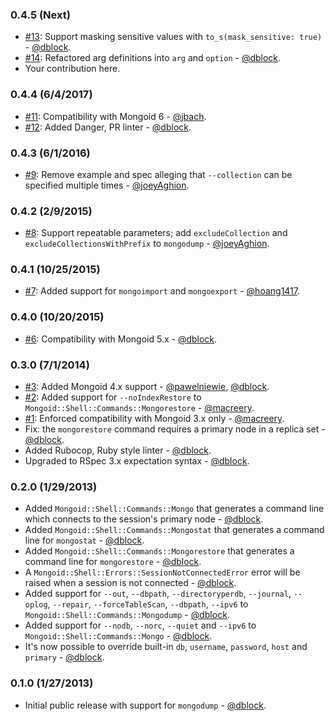 ### 0.4.5 (Next)

* [#13](https://github.com/mongoid/mongoid-shell/issues/13): Support masking sensitive values with `to_s(mask_sensitive: true)` - [@dblock](https://github.com/dblock).
* [#14](https://github.com/mongoid/mongoid-shell/pull/14): Refactored arg definitions into `arg` and `option` - [@dblock](https://github.com/dblock).
* Your contribution here.

### 0.4.4 (6/4/2017)

* [#11](https://github.com/mongoid/mongoid-shell/pull/11): Compatibility with Mongoid 6 - [@jbach](https://github.com/jbach).
* [#12](https://github.com/mongoid/mongoid-shell/pull/12): Added Danger, PR linter - [@dblock](https://github.com/dblock).

### 0.4.3 (6/1/2016)

* [#9](https://github.com/mongoid/mongoid-shell/pull/9): Remove example and spec alleging that `--collection` can be specified multiple times - [@joeyAghion](https://github.com/joeyAghion).

### 0.4.2 (2/9/2015)

* [#8](https://github.com/mongoid/mongoid-shell/pull/8): Support repeatable parameters; add `excludeCollection` and `excludeCollectionsWithPrefix` to `mongodump` - [@joeyAghion](https://github.com/joeyAghion).

### 0.4.1 (10/25/2015)

* [#7](https://github.com/mongoid/mongoid-shell/pull/7): Added support for `mongoimport` and `mongoexport` - [@hoang1417](https://github.com/hoang1417).

### 0.4.0 (10/20/2015)

* [#6](https://github.com/mongoid/mongoid-shell/pull/6): Compatibility with Mongoid 5.x - [@dblock](https://github.com/dblock).

### 0.3.0 (7/1/2014)

* [#3](https://github.com/mongoid/mongoid-shell/pull/3): Added Mongoid 4.x support - [@pawelniewie](https://github.com/pawelniewie), [@dblock](https://github.com/dblock).
* [#2](https://github.com/mongoid/mongoid-shell/pull/2): Added support for `--noIndexRestore` to `Mongoid::Shell::Commands::Mongorestore` - [@macreery](https://github.com/macreery).
* [#1](https://github.com/mongoid/mongoid-shell/pull/1): Enforced compatibility with Mongoid 3.x only - [@macreery](https://github.com/macreery).
* Fix: the `mongorestore` command requires a primary node in a replica set - [@dblock](https://github.com/dblock).
* Added Rubocop, Ruby style linter - [@dblock](https://github.com/dblock).
* Upgraded to RSpec 3.x expectation syntax - [@dblock](https://github.com/dblock).

### 0.2.0 (1/29/2013)

* Added `Mongoid::Shell::Commands::Mongo` that generates a command line which connects to the session's primary node - [@dblock](https://github.com/dblock).
* Added `Mongoid::Shell::Commands::Mongostat` that generates a command line for `mongostat` - [@dblock](https://github.com/dblock).
* Added `Mongoid::Shell::Commands::Mongorestore` that generates a command line for `mongorestore` - [@dblock](https://github.com/dblock).
* A `Mongoid::Shell::Errors::SessionNotConnectedError` error will be raised when a session is not connected - [@dblock](https://github.com/dblock).
* Added support for `--out`, `--dbpath`, `--directoryperdb`, `--journal`, `--oplog`, `--repair`, `--forceTableScan`, `--dbpath`, `--ipv6` to `Mongoid::Shell::Commands::Mongodump` - [@dblock](https://github.com/dblock).
* Added support for `--nodb`, `--norc`, `--quiet` and `--ipv6` to `Mongoid::Shell::Commands::Mongo` - [@dblock](https://github.com/dblock).
* It's now possible to override built-in `db`, `username`, `password`, `host` and `primary` - [@dblock](https://github.com/dblock).

### 0.1.0 (1/27/2013)

* Initial public release with support for `mongodump` - [@dblock](https://github.com/dblock).
